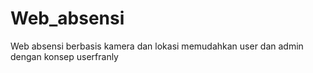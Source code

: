 # Web_absensi
Web absensi berbasis kamera dan lokasi memudahkan user dan admin dengan konsep userfranly
